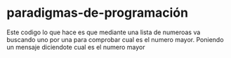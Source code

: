 # paradigmas-de-programación
Este codigo lo que hace es que mediante una lista de numeroas va buscando uno por una para comprobar cual es el numero mayor.
Poniendo un mensaje diciendote cual es el numero mayor 
